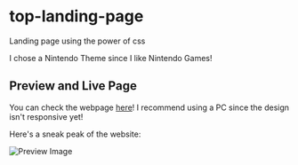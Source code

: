 # top-landing-page
Landing page using the power of css

I chose a Nintendo Theme since I like Nintendo Games!

## Preview and Live Page

You can check the webpage [here](https://youssefafdez.github.io/top-landing-page/)! I recommend using a PC since the design isn't responsive yet!

Here's a sneak peak of the website:

![Preview Image](https://i.ibb.co/DrQ0yyT/Clean-Shot-2023-09-27-at-18-10-47-2x.png)
